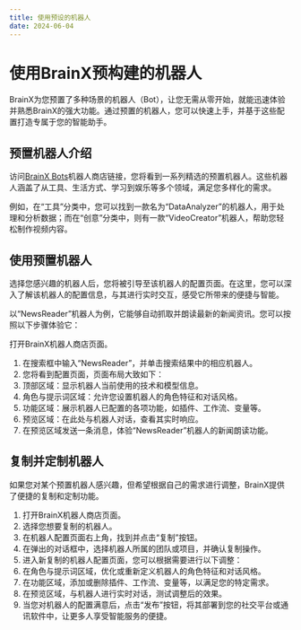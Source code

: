 ```yaml
---
title: 使用预设的机器人
date: 2024-06-04
---
```


# 使用BrainX预构建的机器人

BrainX为您预置了多种场景的机器人（Bot），让您无需从零开始，就能迅速体验并熟悉BrainX的强大功能。通过预置的机器人，您可以快速上手，并基于这些配置打造专属于您的智能助手。

## 预置机器人介绍

访问[BrainX Bots](https://brainx.artisan-cloud.com)机器人商店链接，您将看到一系列精选的预置机器人。这些机器人涵盖了从工具、生活方式、学习到娱乐等多个领域，满足您多样化的需求。

例如，在“工具”分类中，您可以找到一款名为“DataAnalyzer”的机器人，用于处理和分析数据；而在“创意”分类中，则有一款“VideoCreator”机器人，帮助您轻松制作视频内容。

## 使用预置机器人

选择您感兴趣的机器人后，您将被引导至该机器人的配置页面。在这里，您可以深入了解该机器人的配置信息，与其进行实时交互，感受它所带来的便捷与智能。

以“NewsReader”机器人为例，它能够自动抓取并朗读最新的新闻资讯。您可以按照以下步骤体验它：

打开BrainX机器人商店页面。
1. 在搜索框中输入“NewsReader”，并单击搜索结果中的相应机器人。
2. 您将看到配置页面，页面布局大致如下：
3. 顶部区域：显示机器人当前使用的技术和模型信息。
4. 角色与提示词区域：允许您设置机器人的角色特征和对话风格。
5. 功能区域：展示机器人已配置的各项功能，如插件、工作流、变量等。
6. 预览区域：在此处与机器人对话，查看其实时响应。
7. 在预览区域发送一条消息，体验“NewsReader”机器人的新闻朗读功能。


## 复制并定制机器人

如果您对某个预置机器人感兴趣，但希望根据自己的需求进行调整，BrainX提供了便捷的复制和定制功能。

1. 打开BrainX机器人商店页面。
2. 选择您想要复制的机器人。
3. 在机器人配置页面右上角，找到并点击“复制”按钮。
4. 在弹出的对话框中，选择机器人所属的团队或项目，并确认复制操作。
5. 进入新复制的机器人配置页面，您可以根据需要进行以下调整：
6. 在角色与提示词区域，优化或重新定义机器人的角色特征和对话风格。
7. 在功能区域，添加或删除插件、工作流、变量等，以满足您的特定需求。
8. 在预览区域，与机器人进行实时对话，测试调整后的效果。
9. 当您对机器人的配置满意后，点击“发布”按钮，将其部署到您的社交平台或通讯软件中，让更多人享受智能服务的便捷。
